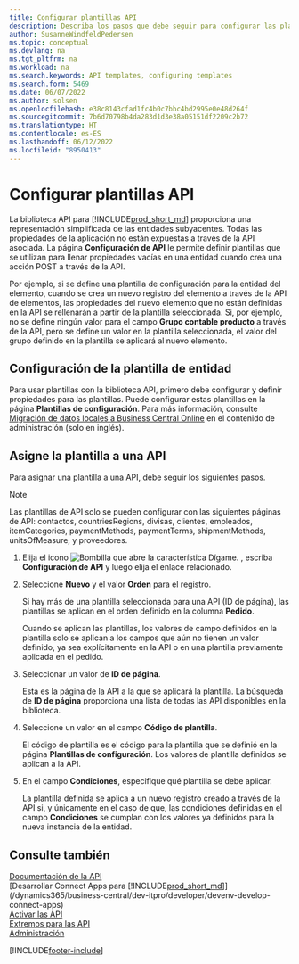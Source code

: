 ```yaml
---
title: Configurar plantillas API
description: Describa los pasos que debe seguir para configurar las plantillas API para Dynamics 365 Business Central.
author: SusanneWindfeldPedersen
ms.topic: conceptual
ms.devlang: na
ms.tgt_pltfrm: na
ms.workload: na
ms.search.keywords: API templates, configuring templates
ms.search.form: 5469
ms.date: 06/07/2022
ms.author: solsen
ms.openlocfilehash: e38c8143cfad1fc4b0c7bbc4bd2995e0e48d264f
ms.sourcegitcommit: 7b6d70798b4da283d1d3e38a05151df2209c2b72
ms.translationtype: HT
ms.contentlocale: es-ES
ms.lasthandoff: 06/12/2022
ms.locfileid: "8950413"
---
```

# <a name="configure-api-templates"></a>Configurar plantillas API

La biblioteca API para [!INCLUDE[prod_short_md](includes/prod_short.md)] proporciona una representación simplificada de las entidades subyacentes. Todas las propiedades de la aplicación no están expuestas a través de la API asociada. La página **Configuración de API** le permite definir plantillas que se utilizan para llenar propiedades vacías en una entidad cuando crea una acción POST a través de la API. 

Por ejemplo, si se define una plantilla de configuración para la entidad del elemento, cuando se crea un nuevo registro del elemento a través de la API de elementos, las propiedades del nuevo elemento que no están definidas en la API se rellenarán a partir de la plantilla seleccionada. Si, por ejemplo, no se define ningún valor para el campo **Grupo contable producto** a través de la API, pero se define un valor en la plantilla seleccionada, el valor del grupo definido en la plantilla se aplicará al nuevo elemento. 

## <a name="setting-up-the-entity-template"></a>Configuración de la plantilla de entidad

Para usar plantillas con la biblioteca API, primero debe configurar y definir propiedades para las plantillas. Puede configurar estas plantillas en la página **Plantillas de configuración**. Para más información, consulte [Migración de datos locales a Business Central Online](/dynamics365/business-central/dev-itpro/administration/migrate-data) en el contenido de administración (solo en inglés).  

## <a name="assign-the-template-to-an-api"></a>Asigne la plantilla a una API

Para asignar una plantilla a una API, debe seguir los siguientes pasos.

> [!NOTE]  
> Las plantillas de API solo se pueden configurar con las siguientes páginas de API: contactos, countriesRegions, divisas, clientes, empleados, itemCategories, paymentMethods, paymentTerms, shipmentMethods, unitsOfMeasure, y proveedores.

1. Elija el icono ![Bombilla que abre la característica Dígame.](media/ui-search/search_small.png "Dígame qué desea hacer") , escriba **Configuración de API** y luego elija el enlace relacionado.
2. Seleccione **Nuevo** y el valor **Orden** para el registro.  

    Si hay más de una plantilla seleccionada para una API (ID de página), las plantillas se aplican en el orden definido en la columna **Pedido**.  

    Cuando se aplican las plantillas, los valores de campo definidos en la plantilla solo se aplican a los campos que aún no tienen un valor definido, ya sea explícitamente en la API o en una plantilla previamente aplicada en el pedido.  
3. Seleccionar un valor de **ID de página**.  

    Esta es la página de la API a la que se aplicará la plantilla. La búsqueda de **ID de página** proporciona una lista de todas las API disponibles en la biblioteca.
4. Seleccione un valor en el campo **Código de plantilla**.  

    El código de plantilla es el código para la plantilla que se definió en la página **Plantillas de configuración**. Los valores de plantilla definidos se aplican a la API.  
5. En el campo **Condiciones**, especifique qué plantilla se debe aplicar.  

    La plantilla definida se aplica a un nuevo registro creado a través de la API si, y únicamente en el caso de que, las condiciones definidas en el campo **Condiciones** se cumplan con los valores ya definidos para la nueva instancia de la entidad.

## <a name="see-also"></a>Consulte también

[Documentación de la API](/dynamics-nav/fin-graph)  
[Desarrollar Connect Apps para [!INCLUDE[prod_short_md](includes/prod_short.md)]](/dynamics365/business-central/dev-itpro/developer/devenv-develop-connect-apps)  
[Activar las API](/dynamics-nav/enabling-apis-for-dynamics-nav)  
[Extremos para las API](/dynamics-nav/endpoints-apis-for-dynamics)  
[Administración](admin-setup-and-administration.md)

[!INCLUDE[footer-include](includes/footer-banner.md)]